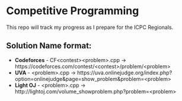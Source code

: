 # Competitive Programming

This repo will track my progress as I prepare for the ICPC Regionals.

## Solution Name format:
- **Codeforces** - CF&lt;contest&gt;&lt;problem&gt;.cpp -> https://<span></span>codeforces<span></span>.com/contest/&lt;contest&gt;/problem/&lt;problem&gt;
- **UVA** - &lt;problem&gt;.cpp -> https://<span></span>uva.onlinejudge<span></span>.org/index.php?option=onlinejudge&page=show\_problem&problem=&lt;problem&gt; 
- **Light OJ** - &lt;problem&gt;.cpp -> http://<span></span>lightoj<span></span>.com/volume\_showproblem.php?problem=&lt;problem&gt;
